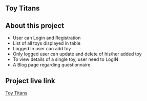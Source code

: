 ## Toy Titans

## About this project

-   User can Login and Registration
-   List of all toys displayed in table
-   Logged In user can add toy
-   Only logged user can update and delete of his/her added toy
-   To view details of a single toy, user need to LogIN
-   A Blog page regarding questionnaire

## Project live link

[Toy Titans](https://comforting-paprenjak-d81c20.netlify.app/)

